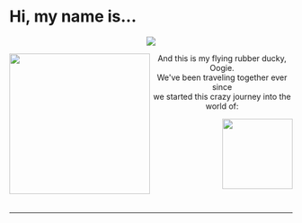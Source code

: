  # Hi, my name is...


<p align="center"> 
  <img src="https://user-images.githubusercontent.com/96272858/158084355-ab4c082c-07b7-4efd-8fd1-564a27feaf5e.gif">
</p>


<img align="left" height="250rem" src="https://user-images.githubusercontent.com/96272858/158077174-eafbac94-5177-4082-8c07-ab5348171a8f.gif">
<p align="center">
And this is my flying rubber ducky, Oogie. <br>
We've been traveling together ever since <br>
we started this crazy journey into the world of:
</p>

<img align="right" height="125rem" src="https://user-images.githubusercontent.com/96272858/158085536-2d5a082f-f554-4657-9710-52f56b8fe8a3.gif">
<br><br><br><br><br><br><br><br><br>







---




<!--
**Code-With-Kev/Code-With-Kev** is a ✨ _special_ ✨ repository because its `README.md` (this file) appears on your GitHub profile.

Here are some ideas to get you started:

- 🔭 I’m currently working on ...
- 🌱 I’m currently learning ...
- 👯 I’m looking to collaborate on ...
- 🤔 I’m looking for help with ...
- 💬 Ask me about ...![Uploading FullStack.gif…]()

- 📫 How to reach me: ...
- 😄 Pronouns: ...
- ⚡ Fun fact: ...
-->
